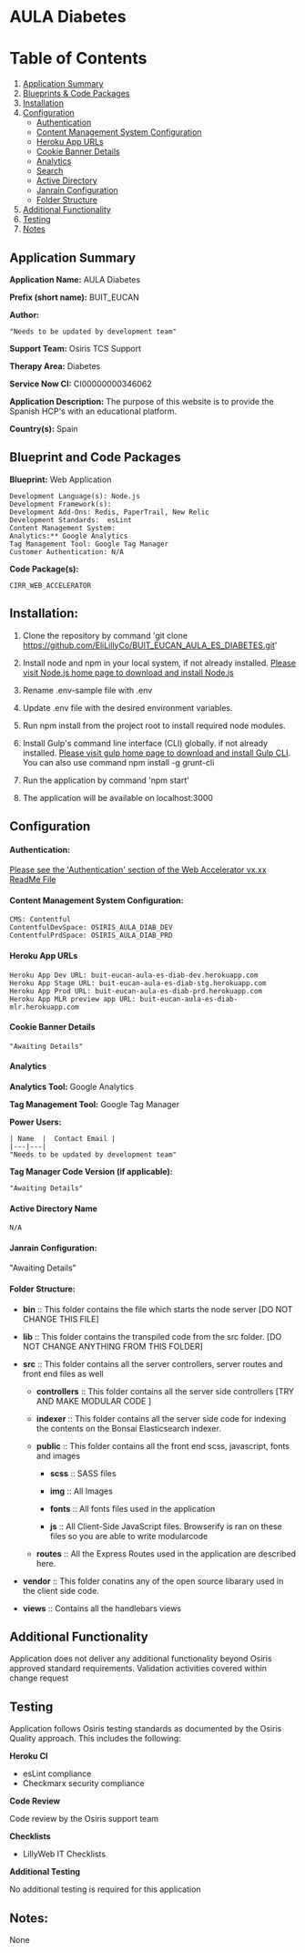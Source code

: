 # AULA Diabetes

# Table of Contents
1. [Application Summary](#application-summary)
2. [Blueprints & Code Packages](#blueprint-and-code-packages)
3. [Installation](#installation)
4. [Configuration](#configuration)
	* [Authentication](#authentication)
	* [Content Management System Configuration](#content-management-system-configuration)
	* [Heroku App URLs](#heroku-app-urls)
	* [Cookie Banner Details](#cookie-banner-details)
	* [Analytics](#analytics)
	* [Search](#search)
	* [Active Directory](#active-directory-name)
	* [Janrain Configuration](#janrain-configuration)
	* [Folder Structure](#folder-structure)
5. [Additional Functionality](#additional-functionality)
6. [Testing](#testing)
7. [Notes](#notes)

<a name="application-summary"></a>
## Application Summary

**Application Name:** AULA Diabetes

**Prefix (short name):** BUIT_EUCAN

**Author:**

	"Needs to be updated by development team"

**Support Team:** Osiris TCS Support

**Therapy Area:** Diabetes

**Service Now CI:** CI00000000346062

**Application Description:** The purpose of this website is to provide the Spanish HCP's with an educational platform.

**Country(s):** Spain

<a name="blueprint-and-code-packages"></a>
## Blueprint and Code Packages

**Blueprint:** Web Application

	Development Language(s): Node.js
	Development Framework(s):
	Development Add-Ons: Redis, PaperTrail, New Relic
	Development Standards:  esLint
	Content Management System:
	Analytics:** Google Analytics
	Tag Management Tool: Google Tag Manager
	Customer Authentication: N/A

**Code Package(s):**

	CIRR_WEB_ACCELERATOR

<a name="installation"></a>
## Installation:

1. Clone the repository by command 'git clone https://github.com/EliLillyCo/BUIT_EUCAN_AULA_ES_DIABETES.git'

2. Install node and npm in your local system, if not already installed. [Please visit Node.js home page to download and install Node.js](http://nodejs.org/download/)

3. Rename .env-sample file with .env

4. Update .env file with the desired environment variables.

5. Run npm install from the project root to install required node modules.

6. Install Gulp's command line interface (CLI) globally. if not already installed. [Please visit gulp home page to download and install Gulp CLI](http://gulpjs.com/). You can also use command npm install -g grunt-cli

7. Run the application by command 'npm start'

8. The application will be available on localhost:3000

<a name="configuration"></a>
## Configuration

<a name="authentication"></a>
#### Authentication:
[Please see the 'Authentication' section of the Web Accelerator vx.xx ReadMe File](https://github.com/EliLillyCo/CIRR_WEB_ACCELERATOR/blob/master/README.md)

<a name="content-management-system-configuration"></a>
#### Content Management System Configuration:
	CMS: Contentful
	ContentfulDevSpace: OSIRIS_AULA_DIAB_DEV
	ContentfulPrdSpace: OSIRIS_AULA_DIAB_PRD

<a name="heroku-app-urls"></a>
#### Heroku App URLs
	Heroku App Dev URL: buit-eucan-aula-es-diab-dev.herokuapp.com
	Heroku App Stage URL: buit-eucan-aula-es-diab-stg.herokuapp.com
	Heroku App Prod URL: buit-eucan-aula-es-diab-prd.herokuapp.com
	Heroku App MLR preview app URL: buit-eucan-aula-es-diab-mlr.herokuapp.com

<a name="cookie-banner-details"></a>
#### Cookie Banner Details
	"Awaiting Details"

<a name="analytics"></a>
#### Analytics
**Analytics Tool:**  Google Analytics

**Tag Management Tool:** Google Tag Manager

**Power Users:**

	| Name  |  Contact Email |
	|---|---|
	"Needs to be updated by development team"

**Tag Manager Code Version (if applicable):**

	"Awaiting Details"
#### Active Directory Name
	N/A

<a name="janrain-configuration"></a>
#### Janrain Configuration:
"Awaiting Details"

<a name="folder-structure"></a>
#### Folder Structure:
- **bin** :: This folder contains the file which starts the node server [DO NOT CHANGE THIS FILE]

- **lib** :: This folder contains the transpiled code from the src folder. [DO NOT CHANGE ANYTHING FROM THIS FOLDER]

- **src** :: This folder contains all the server controllers, server routes and front end files as well

	- **controllers** :: This folder contains all the server side controllers [TRY AND MAKE MODULAR CODE ]

	- **indexer** :: This folder contains all the server side code for indexing the contents on the Bonsai Elasticsearch indexer.

	- **public** :: This folder contains all the front end scss, javascript, fonts and images

		- **scss** :: SASS files

		- **img** :: All Images

		- **fonts** :: All fonts files used in the application

		- **js** :: All Client-Side JavaScript files. Browserify is ran on these files so you are able to write modularcode

	- **routes** :: All the Express Routes used in the application are described here.

- **vendor** :: This folder conatins any of the open source libarary used in the client side code.

- **views** :: Contains all the handlebars views

<a name="additional-functionality"></a>
## Additional Functionality
Application does not deliver any additional functionality beyond Osiris approved standard requirements.  Validation activities covered within change request

<a name="testing"></a>
## Testing
Application follows Osiris testing standards as documented by the Osiris Quality approach.  This includes the following:

**Heroku CI**

* esLint compliance
* Checkmarx security compliance

**Code Review**

Code review by the Osiris support team

**Checklists**

* LillyWeb IT Checklists

**Additional Testing**

No additional testing is required for this application

<a name="notes"></a>
## Notes:
None
